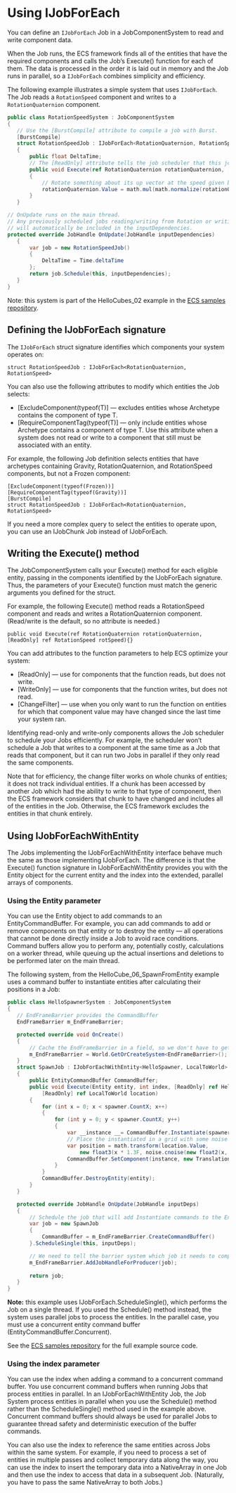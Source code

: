 # Using IJobForEach

You can define an `IJobForEach` Job in a JobComponentSystem to read and write component data. 

When the Job runs, the ECS framework finds all of the entities that have the required components and calls the Job’s Execute() function for each of them. The data is processed in the order it is laid out in memory and the Job runs in parallel, so a `IJobForEach` combines simplicity and efficiency.

The following example illustrates a simple system that uses `IJobForEach`. The Job reads a `RotationSpeed` component and writes to a `RotationQuaternion` component.

```c#
public class RotationSpeedSystem : JobComponentSystem
{
   // Use the [BurstCompile] attribute to compile a job with Burst.
   [BurstCompile]
   struct RotationSpeedJob : IJobForEach<RotationQuaternion, RotationSpeed>
   {
       public float DeltaTime;
       // The [ReadOnly] attribute tells the job scheduler that this job will not write to rotSpeed
       public void Execute(ref RotationQuaternion rotationQuaternion, [ReadOnly] ref RotationSpeed rotSpeed)
       {
           // Rotate something about its up vector at the speed given by RotationSpeed.  
           rotationQuaternion.Value = math.mul(math.normalize(rotationQuaternion.Value), quaternion.AxisAngle(math.up(), rotSpeed.RadiansPerSecond * DeltaTime));
       }
   }

// OnUpdate runs on the main thread.
// Any previously scheduled jobs reading/writing from Rotation or writing to RotationSpeed 
// will automatically be included in the inputDependencies.
protected override JobHandle OnUpdate(JobHandle inputDependencies)
   {
       var job = new RotationSpeedJob()
       {
           DeltaTime = Time.deltaTime
       };
       return job.Schedule(this, inputDependencies);
   }
}
```

Note: this system is part of the HelloCubes_02 example in the  [ECS samples repository](https://github.com/Unity-Technologies/EntityComponentSystemSamples).


## Defining the IJobForEach signature

The `IJobForEach` struct signature identifies which components your system operates on:

    struct RotationSpeedJob : IJobForEach<RotationQuaternion, RotationSpeed>

You can also use the following attributes to modify which entities the Job selects:

* [ExcludeComponent(typeof(T)] — excludes entities whose Archetype contains the component of type T. 
* [RequireComponentTag(typeof(T)] — only include entities whose Archetype contains a component of type T. Use this attribute when a system does not read or write to a component that still must be associated with an entity. 

For example, the following Job definition selects entities that have archetypes containing Gravity, RotationQuaternion, and RotationSpeed components, but not a Frozen component:

    [ExcludeComponent(typeof(Frozen))]
    [RequireComponentTag(typeof(Gravity))]
    [BurstCompile]
    struct RotationSpeedJob : IJobForEach<RotationQuaternion, RotationSpeed>

If you need a more complex query to select the entities to operate upon, you can use an IJobChunk Job instead of IJobForEach.

## Writing the Execute() method

The JobComponentSystem calls your Execute() method for each eligible entity, passing in the components identified by the IJobForEach signature. Thus, the parameters of your Execute() function must match the generic arguments you defined for the struct.

For example, the following Execute() method reads a RotationSpeed component and reads and writes a RotationQuaternion component. (Read/write is the default, so no attribute is needed.)

    public void Execute(ref RotationQuaternion rotationQuaternion, [ReadOnly] ref RotationSpeed rotSpeed){}

You can add attributes to the function parameters to help ECS optimize your system:

* [ReadOnly] — use for components that the function reads, but does not write.
* [WriteOnly] — use for components that the function writes, but does not read.
* [ChangeFilter] — use when you only want to run the function on entities for which that component value may have changed since the last time your system ran. 

Identifying read-only and write-only components allows the Job scheduler to schedule your Jobs efficiently. For example, the scheduler won’t schedule a Job that writes to a component at the same time as a Job that reads that component, but it can run two Jobs in parallel if they only read the same components.

Note that for efficiency, the change filter works on whole chunks of entities; it does not track individual entities. If a chunk has been accessed by another Job which had the ability to write to that type of component, then the ECS framework considers that chunk to have changed and includes all of the entities in the Job. Otherwise, the ECS framework excludes the entities in that chunk entirely. 

<a name="with-entity"></a>
## Using IJobForEachWithEntity

The Jobs implementing the IJobForEachWithEntity interface behave much the same as those implementing IJobForEach. The difference is that the Execute() function signature in IJobForEachWithEntity provides you with the Entity object for the current entity and the index into the extended, parallel arrays of components.

### Using the Entity parameter

You can use the Entity object to add commands to an EntityCommandBuffer. For example, you can add commands to add or remove components on that entity or to destroy the entity — all operations that cannot be done directly inside a Job to avoid race conditions. Command buffers allow you to perform any, potentially costly, calculations on a worker thread, while queuing up the actual insertions and deletions to be performed later on the main thread. 

The following system, from the HelloCube_06_SpawnFromEntity example uses a command buffer to instantiate entities after calculating their positions in a Job:

``` c#
public class HelloSpawnerSystem : JobComponentSystem
{
   // EndFrameBarrier provides the CommandBuffer
   EndFrameBarrier m_EndFrameBarrier;

   protected override void OnCreate()
   {
       // Cache the EndFrameBarrier in a field, so we don't have to get it every frame
       m_EndFrameBarrier = World.GetOrCreateSystem<EndFrameBarrier>();
   }
   struct SpawnJob : IJobForEachWithEntity<HelloSpawner, LocalToWorld>
   {
       public EntityCommandBuffer CommandBuffer;
       public void Execute(Entity entity, int index, [ReadOnly] ref HelloSpawner spawner,
           [ReadOnly] ref LocalToWorld location)
       {
           for (int x = 0; x < spawner.CountX; x++)
           {
               for (int y = 0; y < spawner.CountX; y++)
               {
                   var __instance __= CommandBuffer.Instantiate(spawner.Prefab);
                   // Place the instantiated in a grid with some noise
                   var position = math.transform(location.Value,
                       new float3(x * 1.3F, noise.cnoise(new float2(x, y) * 0.21F) * 2, y * 1.3F));
                   CommandBuffer.SetComponent(instance, new Translation {Value = position});
               }
           }
           CommandBuffer.DestroyEntity(entity);
       }
   }

   protected override JobHandle OnUpdate(JobHandle inputDeps)
   {
       // Schedule the job that will add Instantiate commands to the EntityCommandBuffer.
       var job = new SpawnJob
       {
           CommandBuffer = m_EndFrameBarrier.CreateCommandBuffer()
       }.ScheduleSingle(this, inputDeps);

       // We need to tell the barrier system which job it needs to complete before it can play back the commands.
       m_EndFrameBarrier.AddJobHandleForProducer(job);
      
       return job;
   }
}
```

__Note:__ this example uses IJobForEach.ScheduleSingle(), which performs the Job on a single thread. If you used the Schedule() method instead, the system uses parallel jobs to process the entities. In the parallel case, you must use a concurrent entity command buffer (EntityCommandBuffer.Concurrent).

See the  [ECS samples repository](https://github.com/Unity-Technologies/EntityComponentSystemSamples) for the full example source code.

### Using the index parameter

You can use the index when adding a command to a concurrent command buffer. You use concurrent command buffers when running Jobs that process entities in parallel. In an IJobForEachWithEntity Job, the Job System process entities in parallel when you use the Schedule() method rather than the ScheduleSingle() method used in the example above. Concurrent command buffers should always be used for parallel Jobs to guarantee thread safety and deterministic execution of the buffer commands.

You can also use the index to reference the same entities across Jobs within the same system. For example, if you need to process a set of entities in multiple passes and collect temporary data along the way, you can use the index to insert the temporary data into a NativeArray in one Job and then use the index to access that data in a subsequent Job. (Naturally, you have to pass the same NativeArray to both Jobs.)
